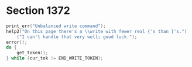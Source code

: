 # Section 1372

```c << Recover from an unbalanced write command >>=
print_err("Unbalanced write command");
help2("On this page there's a \\write with fewer real {'s than }'s.")
    ("I can't handle that very well; good luck.");
error();
do {
    get_token();
} while (cur_tok != END_WRITE_TOKEN);
```

